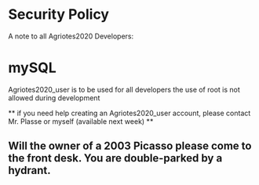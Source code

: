 # Security Policy

A note to all Agriotes2020 Developers:
   <h1> mySQL </h1>
   Agriotes2020_user is to be used for all developers
   the use of root is not allowed during development
       
** if you need help creating an Agriotes2020_user account, please contact Mr. Plasse or myself (available next week) **

  <h2> Will the owner of a 2003 Picasso please come to the front desk.  You are double-parked by a hydrant.</h2>
